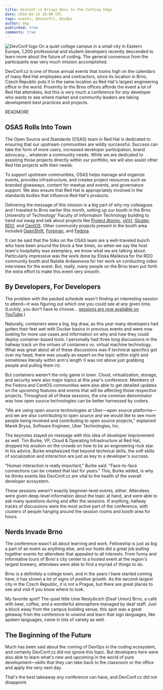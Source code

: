 ```yaml
---
title: DevConf.cz Brings Devs to the Cutting Edge
date: 2016-02-16 18:00 UTC
tags: events, DevConfCz, DevOps
author: bkp
published: true
comments: true
---
```

![DevConf logo](blog/DevConf.cz_logo.png) On a quiet college campus in a small city in Eastern Europe, 1,200 professional and student developers recently descended to learn more about the future of coding. The general consensus from the participants was very much mission accomplished.

DevConf.cz is one of those annual events that looms high on the calendars of many Red Hat employees and contractors, since its location in Brno, Czech Republic puts it in the same location as Red Hat's largest engineering office in the world. Proximity to the Brno offices affords the event a lot of Red Hat attendees, but this is very much a conference for *any* developer who wants to see where market and community leaders are taking development best practices and projects.

READMORE

## OSAS Rolls Into Town

The Open Source and Standards (OSAS) team in Red Hat is dedicated to ensuring that our upstream communities are wildly successful. Success can take the form of more users, increased developer participation, brand advocacy... whatever a community needs. While we are dedicated to assisting those projects directly within our portfolio, we will also assist other Red Hat projects with their needs.

To support upstream communities, OSAS helps manage and organize events, provides infrastructure, and creates project resources such as branded giveaways, content for meetup and events, and governance support. We also ensure that Red Hat is appropriately involved in the standards bodies that influence Red Hat's products.

Delivering the message of this mission is a big part of why my colleagues and I traveled to Brno earlier this month, setting up our booth in the Brno University of Technology' Faculty of Information Technology building to hand out swag and talk about projects like [Project Atomic](http://projectatomic.io), [oVirt](http://www.ovirt.org), [Gluster](https://www.gluster.org/), [RDO](https://www.rdoproject.org/), and [CentOS](https://www.centos.org/). Other community projects present in the booth area included [OpenShift](https://www.openshift.org/), [Foreman](http://theforeman.org/), and [Fedora](https://getfedora.org/).

It can be said that the folks on the OSAS team are a well-traveled bunch who have been around the block a few times, so when we say the host team's hospitality was exemplary, we know what we are talking about. Particularly impressive was the work done by Eliska Malikova for the RDO community booth and Natalie Ardasevova for her work on conducting video interviews for the event. But, really, many people on the Brno team put forth the extra effort to make this event very smooth.

## By Developers, For Developers

The problem with the packed schedule wasn't finding an interesting session to attend&#8212;it was figuring out *which one* you could see at any given time. (Luckily, you don't have to choose... [sessions are now available on YouTube](https://www.youtube.com/channel/UCIHsqY_4eWeInVQnxZ7WSjg).)

Naturally, containers were a big, big draw, as this year many developers had gotten their feet wet with Docker basics in previous events and were now looking for more use cases and information on why and how they could deploy container-based tools. I personally had three long discussions in the hallway track on the virtues of containers vs. virtual machine technology. What was great about all of these discussions was if technical specifics got over my head, there was usually an expert on the topic within sight and sometimes literally within arm's length (I was not above just grabbing people and pulling them in).

But containers weren't the only game in town. Cloud, virtualization, storage, and security were also major topics at this year's conference. Members of the Fedora and CentOS communities were also able to get detailed updates on the upcoming features and events that will be affecting those respective projects. Throughout all of these sessions, the one common denominator was how open source technologies can be better harnessed by coders.

"We are using open source technologies at Uber&#8212;open source platforms&#8212;and we are also contributing to open source and we would like to see more people being involved and contributing to open source projects," explained Marek Brysa, Software Engineer, Uber Technologies, Inc.

The keynotes stayed on message with this idea of developer improvement as well. Tim Burke, VP, Cloud & Operating Infrastructure at Red Hat, dropped his wisdom on the crowds on how to be an engineering rock star. In his advice, Burke emphasized that beyond technical skills, the soft skills of socialization and interaction are just as key to a developer's success.

"Human interaction is really important," Burke said. "Face-to-face connections can be created that last for years." This, Burke added, is why he thinks events like DevConf.cz are vital to the health of the overall developer ecosystem.

These sessions weren't exactly beginner-level events, either. Attendees were given deep-level information about the topic at hand, and were able to ask many questions during and after the sessions. If anything, hallway tracks of discussions were the most active part of the conference, with clusters of people hanging around the session rooms and booth area for hours.

## Nerds Invade Brno

The conference wasn't all about learning and work. Fellowship is just as big a part of an event as anything else, and our hosts did a great job pulling together events for attendees that appealed to all interests. From funny and informative tours of Brno's city center to a hosted event at the region's largest brewery, attendees were able to find a myriad of things to do.

Brno is a definitely a college town, and in the years I have started coming here, it has shown a lot of signs of positive growth. As the second-largest city in the Czech Republic, it is not a Prague, but there are great places to see and visit if you know where to look.

My favorite spot? The quiet little Unie Neslyšících [Deaf Union] Brno, a café with beer, coffee, and a wonderful atmosphere managed by deaf staff. Just a block away from the campus building venue, this spot was a great getaway from the conference to unwind and learn that sign languages, like spoken languages, come in lots of variety as well.

## The Beginning of the Future

Much has been said about the coming of DevOps in the coding ecosystem, and certainly DevConf.cz did not ignore this topic. But developers here were also able to learn what's new and upcoming in the world of pure development&#8212;skills that they can take back to the classroom or the office and apply the very next day.

That's the best takeaway any conference can have, and DevConf.cz did not disappoint.
